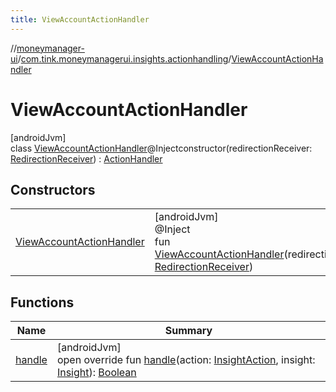 ```yaml
---
title: ViewAccountActionHandler
---
```

//[moneymanager-ui](../../../index.html)/[com.tink.moneymanagerui.insights.actionhandling](../index.html)/[ViewAccountActionHandler](index.html)



# ViewAccountActionHandler



[androidJvm]\
class [ViewAccountActionHandler](index.html)@Injectconstructor(redirectionReceiver: [RedirectionReceiver](../../se.tink.android.redirection/-redirection-receiver/index.html)) : [ActionHandler](../-action-handler/index.html)



## Constructors


| | |
|---|---|
| [ViewAccountActionHandler](-view-account-action-handler.html) | [androidJvm]<br>@Inject<br>fun [ViewAccountActionHandler](-view-account-action-handler.html)(redirectionReceiver: [RedirectionReceiver](../../se.tink.android.redirection/-redirection-receiver/index.html)) |


## Functions


| Name | Summary |
|---|---|
| [handle](handle.html) | [androidJvm]<br>open override fun [handle](handle.html)(action: [InsightAction](../../com.tink.model.insights/-insight-action/index.html), insight: [Insight](../../com.tink.model.insights/-insight/index.html)): [Boolean](https://kotlinlang.org/api/latest/jvm/stdlib/kotlin/-boolean/index.html) |


